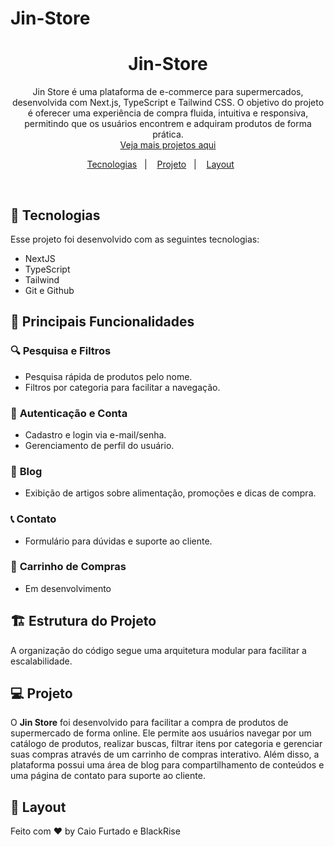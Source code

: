  # Jin-Store

<h1 align="center">Jin-Store</h1>

<p align="center">
Jin Store é uma plataforma de e-commerce para supermercados, desenvolvida com Next.js, TypeScript e Tailwind CSS. O objetivo do projeto é oferecer uma experiência de compra fluida, intuitiva e responsiva, permitindo que os usuários encontrem e adquiram produtos de forma prática. <br/> <a href="https://github.com/CaioFurtadoo">Veja mais projetos aqui</a>
</p>

<p align="center">
  <a href="#-tecnologias">Tecnologias</a>&nbsp;&nbsp;&nbsp;|&nbsp;&nbsp;&nbsp;
  <a href="#-projeto">Projeto</a>&nbsp;&nbsp;&nbsp;|&nbsp;&nbsp;&nbsp;
  <a href="#-layout">Layout</a>&nbsp;&nbsp;&nbsp;&nbsp;&nbsp;&nbsp;
</p>

<br>

<p align="center">


</p>

## 🚀 Tecnologias

Esse projeto foi desenvolvido com as seguintes tecnologias:

-   NextJS
-   TypeScript
-   Tailwind
-   Git e Github

## 📌 **Principais Funcionalidades**

### 🔍 **Pesquisa e Filtros**
- Pesquisa rápida de produtos pelo nome.
- Filtros por categoria para facilitar a navegação.

### 🔑 **Autenticação e Conta**
- Cadastro e login via e-mail/senha.
- Gerenciamento de perfil do usuário.

### 📝 **Blog**
- Exibição de artigos sobre alimentação, promoções e dicas de compra.

### 📞 **Contato**
- Formulário para dúvidas e suporte ao cliente.

### 🛒 **Carrinho de Compras**
- Em desenvolvimento
  

## 🏗️ **Estrutura do Projeto**
A organização do código segue uma arquitetura modular para facilitar a escalabilidade.


## 💻 Projeto

O **Jin Store** foi desenvolvido para facilitar a compra de produtos de supermercado de forma online. Ele permite aos usuários navegar por um catálogo de produtos, realizar buscas, filtrar itens por categoria e gerenciar suas compras através de um carrinho de compras interativo. Além disso, a plataforma possui uma área de blog para compartilhamento de conteúdos e uma página de contato para suporte ao cliente. 

## 🔖 Layout

Feito com ♥ by Caio Furtado e BlackRise
